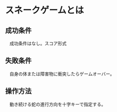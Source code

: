 # スネークゲームとは
## 成功条件
　成功条件はなし。スコア形式
## 失敗条件
　自身の体または障害物に衝突したらゲームオーバー。
## 操作方法
　動き続ける蛇の進行方向を十字キーで指定する。
